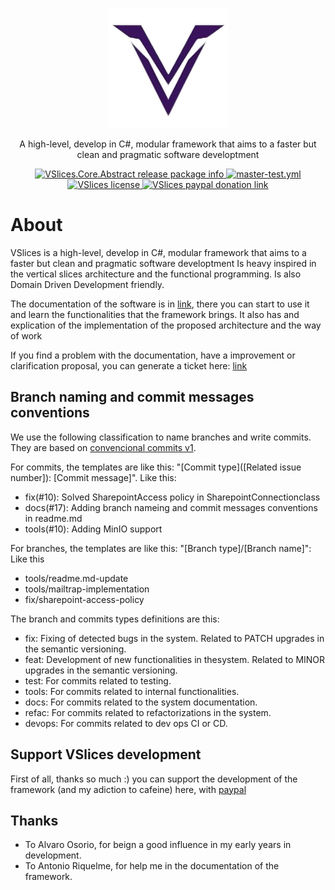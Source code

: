 <p align="center">
  <img src="icons/icon hq.png" alt="icon" width="192px">
</p>
<p align="center">A high-level, develop in C#, modular framework  that aims to a faster but clean and pragmatic software developtment</p>
<p align="center">
  <a href="https://www.nuget.org/packages/VSlices.Core.Abstracts">
    <img src="https://buildstats.info/nuget/vslices.core.abstracts" alt="VSlices.Core.Abstract release package info" />
  </a>
  <a href="https://github.com/HernanFAR/vslices-framework/actions/workflows/master-test.yml">
    <img src="https://github.com/HernanFAR/vslice-framework/actions/workflows/master-test.yml/badge.svg" alt="master-test.yml" />
  </a>
  <a href="https://github.com/HernanFAR/vslices-framework/blob/master/LICENSE">
    <img src="https://img.shields.io/badge/license-MIT-purple" alt="VSlices license" />
  </a>
  <a href="https://paypal.me/enyu20">
    <img src="https://img.shields.io/badge/donate-paypal-red" alt="VSlices paypal donation link" />
  </a>
</p>

# About
VSlices is a high-level, develop in C#, modular framework  that aims to a faster but clean and pragmatic software developtment Is heavy inspired in the vertical slices architecture and the functional programming. Is also Domain Driven Development friendly.

The documentation of the software is in [link](https://vslice-framework.readthedocs.io/en/latest/), there you can start to use it and learn the functionalities that the framework brings. It also has and explication of the implementation of the proposed architecture and the way of work

If you find a problem with the documentation, have a improvement or clarification proposal, you can generate a ticket here: [link](https://github.com/HernanFAR/vslice-framework/issues)

## Branch naming and commit messages conventions
We use the following classification to name branches and write commits. They are based on [convencional commits v1](https://www.conventionalcommits.org/en/v1.0.0/).

For commits, the templates are like this: "[Commit type]([Related issue number]): [Commit message]". Like this:
- fix(#10): Solved SharepointAccess policy in SharepointConnectionclass
- docs(#17): Adding branch nameing and commit messages conventions in readme.md
- tools(#10): Adding MinIO support

For branches, the templates are like this: "[Branch type]/[Branch name]": Like this
- tools/readme.md-update
- tools/mailtrap-implementation
- fix/sharepoint-access-policy

The branch and commits types definitions are this:
- fix: Fixing of detected bugs in the system. Related to PATCH upgrades in the semantic versioning.
- feat: Development of new functionalities in thesystem. Related to MINOR upgrades in the semantic versioning.
- test: For commits related to testing.
- tools: For commits related to internal functionalities.
- docs: For commits related to the system documentation.
- refac: For commits related to refactorizations in the system.
- devops: For commits related to dev ops CI or CD.

## Support VSlices development
First of all, thanks so much :) you can support the development of the framework (and my adiction to cafeine) here, with [paypal](https://paypal.me/enyu20?country.x=CL&locale.x=es_XC)

## Thanks
- To Alvaro Osorio, for beign a good influence in my early years in development.
- To Antonio Riquelme, for help me in the documentation of the framework.

